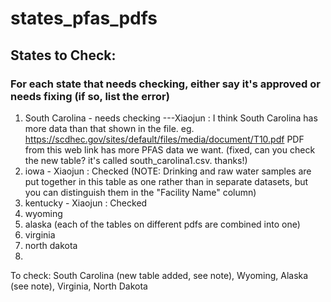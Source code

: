 # states_pfas_pdfs

## States to Check:
### For each state that needs checking, either say it's approved or needs fixing (if so, list the error)

1. South Carolina - needs checking ---Xiaojun : I think South Carolina has more data than that shown in the file. eg. https://scdhec.gov/sites/default/files/media/document/T10.pdf  PDF from this web link has more PFAS data we want. (fixed, can you check the new table? it's called south_carolina1.csv. thanks!)
3. iowa - Xiaojun : Checked (NOTE: Drinking and raw water samples are put together in this table as one rather than in separate datasets, but you can distinguish them in the "Facility Name" column)
4. kentucky - Xiaojun : Checked
5. wyoming
6. alaska (each of the tables on different pdfs are combined into one)
7. virginia
8. north dakota
9. 

To check: South Carolina (new table added, see note), Wyoming, Alaska (see note), Virginia, North Dakota
